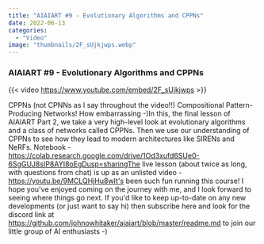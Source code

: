 ```yaml
---
title: "AIAIART #9 - Evolutionary Algorithms and CPPNs"
date: 2022-06-13
categories: 
  - "Video"
image: "thumbnails/2F_sUjkjwps.webp"
---
```


### AIAIART #9 - Evolutionary Algorithms and CPPNs

{{< video https://www.youtube.com/embed/2F_sUjkjwps >}}

CPPNs (not CPNNs as I say throughout the video!!) Compositional Pattern-Producing Networks! How embarrassing  -)In this, the final lesson of AIAIART Part 2, we take a very high-level look at evolutionary algorithms and a class of networks called CPPNs. Then we use our understanding of CPPNs to see how they lead to modern architectures like SIRENs and NeRFs. Notebook - https://colab.research.google.com/drive/1Od3xufd6SUe0-6SgGUJ8sIP8AYI8oEgDusp=sharingThe live lesson (about twice as long, with questions from chat) is up as an unlisted video - https://youtu.be/9MCLQHjHu8wIt's been such fun running this course! I hope you've enjoyed coming on the journey with me, and I look forward to seeing where things go next. If you'd like to keep up-to-date on any new developments (or just want to say hi) then subscribe here and look for the discord link at https://github.com/johnowhitaker/aiaiart/blob/master/readme.md to join our little group of AI enthusiasts  -)
